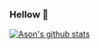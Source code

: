 ### Hellow 👋

[![Ason's github stats](https://github-readme-stats.vercel.app/api?username=SongFuZhen)](https://github.com/SongFuZhen)

<!--
**SongFuZhen/SongFuZhen** is a ✨ _special_ ✨ repository because its `README.md` (this file) appears on your GitHub profile.

Here are some ideas to get you started:

- 🔭 I’m currently working on ...
- 🌱 I’m currently learning ...
- 👯 I’m looking to collaborate on ...
- 🤔 I’m looking for help with ...
- 💬 Ask me about ...
- 📫 How to reach me: ...
- 😄 Pronouns: ...
- ⚡ Fun fact: ...
-->
